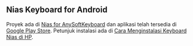 ## Nias Keyboard for Android

Proyek ada di [Nias for AnySoftKeyboard](https://github.com/sslaia/AnySoftKeyboard/tree/master/addons/languages/nias) dan aplikasi telah tersedia di [Google Play Store](https://play.google.com/store/apps/details?id=com.anysoftkeyboard.languagepack.nias). Petunjuk instalasi ada di [Cara Menginstalasi Keyboard Nias di HP](https://niaskeyboard.blogspot.com/2020/06/cara-menginstalasi-keyboard-indo-nias.html). 
